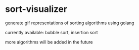 # sort-visualizer

generate gif representations of sorting algorithms using golang

currently available:
bubble sort,
insertion sort

more algorithms will be added in the future
